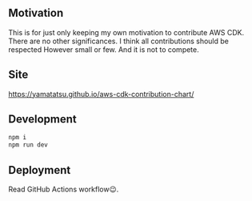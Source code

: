 ## Motivation

This is for just only keeping my own motivation to contribute AWS CDK. There are no other significances. I think all contributions should be respected However small or few. And it is not to compete.

## Site

https://yamatatsu.github.io/aws-cdk-contribution-chart/

## Development

```sh
npm i
npm run dev
```

## Deployment

Read GitHub Actions workflow😉.
